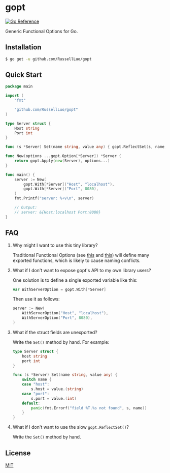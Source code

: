 # gopt

[![Go Reference](https://pkg.go.dev/badge/github.com/RussellLuo/gopt/vulndb.svg)][1]

Generic Functional Options for Go.


## Installation


```bash
$ go get -u github.com/RussellLuo/gopt
```


## Quick Start

```go
package main

import (
	"fmt"

	"github.com/RussellLuo/gopt"
)

type Server struct {
	Host string
	Port int
}

func (s *Server) Set(name string, value any) { gopt.ReflectSet(s, name, value) }

func New(options ...gopt.Option[*Server]) *Server {
	return gopt.Apply(new(Server), options...)
}

func main() {
	server := New(
		gopt.With[*Server]("Host", "localhost"),
		gopt.With[*Server]("Port", 8080),
	)
	fmt.Printf("server: %+v\n", server)

	// Output:
	// server: &{Host:localhost Port:8080}
}
```


## FAQ

1. Why might I want to use this tiny library?

    Traditional Functional Options (see [this][2] and [this][3]) will define many exported functions, which is likely to cause naming conflicts.

2. What if I don't want to expose gopt's API to my own library users?

   One solution is to define a single exported variable like this:

    ```go
    var WithServerOption = gopt.With[*Server]
    ```

   Then use it as follows:

    ```go
    server := New(
    	WithServerOption("Host", "localhost"),
    	WithServerOption("Port", 8080),
    )
    ```

3. What if the struct fields are unexported?

    Write the `Set()` method by hand. For example:

    ```go
    type Server struct {
    	host string
    	port int
    }
    
    func (s *Server) Set(name string, value any) {
    	switch name {
    	case "host":
    		s.host = value.(string)
    	case "port":
    		s.port = value.(int)
    	default:
    		panic(fmt.Errorf("field %T.%s not found", s, name))
    	}
    }
    ```

4. What if I don't want to use the slow `gopt.ReflectSet()`?

    Write the `Set()` method by hand.


## License

[MIT](LICENSE)


[1]: https://pkg.go.dev/github.com/RussellLuo/gopt
[2]: https://golang.cafe/blog/golang-functional-options-pattern.html
[3]: https://github.com/tmrts/go-patterns/blob/master/idiom/functional-options.md
